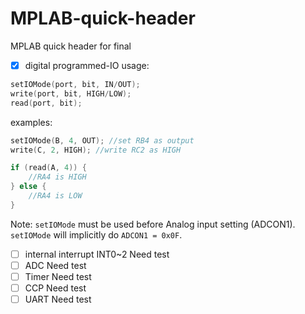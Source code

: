 # MPLAB-quick-header
MPLAB quick header for final 

- [x] digital programmed-IO
usage:
```c
setIOMode(port, bit, IN/OUT);
write(port, bit, HIGH/LOW);
read(port, bit);
```
examples:
```c
setIOMode(B, 4, OUT); //set RB4 as output
write(C, 2, HIGH); //write RC2 as HIGH

if (read(A, 4)) {
    //RA4 is HIGH
} else {
    //RA4 is LOW
}
```
Note: `setIOMode` must be used before Analog input setting (ADCON1). `setIOMode` will implicitly do `ADCON1 = 0x0F`.

- [ ] internal interrupt INT0~2
Need test
- [ ] ADC
Need test
- [ ] Timer
Need test
- [ ] CCP
Need test
- [ ] UART
Need test